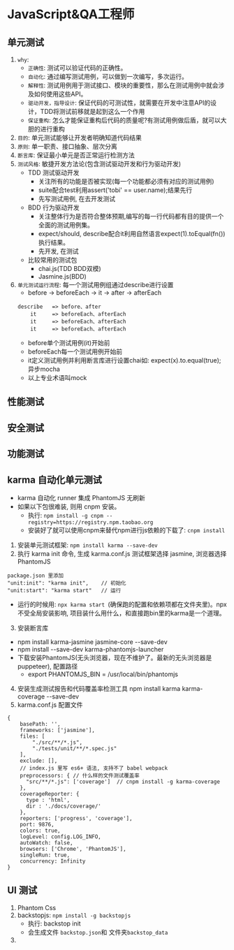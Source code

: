 # JavaScript&QA工程师

## 单元测试
1. `why`:
    * `正确性`: 测试可以验证代码的正确性。
    * `自动化`: 通过编写测试用例，可以做到一次编写，多次运行。
    * `解释性`: 测试用例用于测试接口、模块的重要性，那么在测试用例中就会涉及如何使用这些API。
    * `驱动开发，指导设计`: 保证代码的可测试性，就需要在开发中注意API的设计，TDD将测试前移就是起到这么一个作用
    * `保证重构`: 怎么才能保证重构后代码的质量呢?有测试用例做后盾，就可以大胆的进行重构
2. `目的`: 单元测试能够让开发者明确知道代码结果
3. `原则`: 单一职责、接口抽象、层次分离
4. `断言库`: 保证最小单元是否正常运行检测方法
5. `测试风格`: 敏捷开发方法论(包含测试驱动开发和行为驱动开发)
    * TDD 测试驱动开发
        * 关注所有的功能是否被实现(每一个功能都必须有对应的测试用例)
        * suite配合test利用assert('tobi' == user.name);结果先行
        * 先写测试用例, 在去开发测试
    * BDD 行为驱动开发
        * 关注整体行为是否符合整体预期,编写的每一行代码都有目的提供一个全面的测试用例集。
        * expect/should, describe配合it利用自然语言expect(1).toEqual(fn())执行结果。
        * 先开发, 在测试
    * 比较常用的测试包
        * chai.js(TDD BDD双模) 
        * Jasmine.js(BDD)
6. `单元测试运行流程`: 每一个测试用例组通过describe进行设置
    * before -> beforeEach -> it -> after -> afterEach
    ```
    describe   => before、after
        it     => beforeEach、afterEach
        it     => beforeEach、afterEach
        it     => beforeEach、afterEach
    ```
    * before单个测试用例(it)开始前
    * beforeEach每一个测试用例开始前
    * it定义测试用例并利用断言库进行设置chai如: expect(x).to.equal(true); 异步mocha
    * 以上专业术语叫mock
## 性能测试
## 安全测试
## 功能测试

## karma 自动化单元测试
* karma 自动化 runner 集成 PhantomJS 无刷新
* 如果以下包很难装, 则用 cnpm 安装。
    * 执行: `npm install -g cnpm --registry=https://registry.npm.taobao.org`
    * 安装好了就可以使用cnpm来替代npm进行js依赖的下载了: `cnpm install`
1. 安装单元测试框架: `npm install karma --save-dev`
2. 执行 karma init 命令, 生成 karma.conf.js 测试框架选择 jasmine, 浏览器选择PhantomJS
```
package.json 里添加
"unit:init": "karma init",    // 初始化
"unit:start": "karma start"   // 运行
```
* 运行的时候用: `npx karma start `(确保跑的配置和依赖项都在文件夹里)。npx 不受全局安装影响, 项目装什么用什么，和直接跑bin里的karma是一个道理。
3. 安装断言库
* npm install karma-jasmine jasmine-core --save-dev
* npm install --save-dev karma-phantomjs-launcher
* 下载安装PhantomJS(无头浏览器，现在不维护了。最新的无头浏览器是puppeteer), 配置路径
    * export PHANTOMJS_BIN = /usr/local/bin/phantomjs
4. 安装生成测试报告和代码覆盖率检测工具
npm install karma karma-coverage --save-dev
5. karma.conf.js 配置文件
```
{
    basePath: '',
    frameworks: ['jasmine'],
    files: [
        "./src/**/*.js",
        "./tests/unit/**/*.spec.js"
    ], 
    exclude: [],
    // index.js 里写 es6+ 语法, 支持不了 babel webpack
    preprocessors: { // 什么样的文件测试覆盖率
      "src/**/*.js": ['coverage']  // cnpm install -g karma-coverage
    },
    coverageReporter: {
      type : 'html',
      dir : './docs/coverage/'
    },
    reporters: ['progress', 'coverage'],
    port: 9876,
    colors: true,
    logLevel: config.LOG_INFO,
    autoWatch: false,
    browsers: ['Chrome', 'PhantomJS'],
    singleRun: true,
    concurrency: Infinity
}
```


## UI 测试
1. Phantom Css
2. backstopjs: `npm install -g backstopjs`
    * 执行: backstop init
    * 会生成文件 `backstop.json`和 文件夹`backstop_data`
3. 
